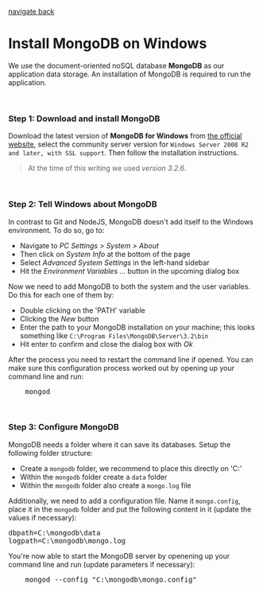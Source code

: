 [navigate back](./../SETUP.md)

# Install MongoDB on Windows

We use the document-oriented noSQL database **MongoDB** as our application data storage. An installation of MongoDB is required to run the application.

<br>

### Step 1: Download and install MongoDB

Download the latest version of **MongoDB for Windows** from [the official website](https://www.mongodb.com/download-center?jmp=nav#community), select the community server version for `Windows Server 2008 R2 and later, with SSL support`. Then follow the installation instructions.

> At the time of this writing we used *version 3.2.6*.

<br>

### Step 2: Tell Windows about MongoDB

In contrast to Git and NodeJS, MongoDB doesn't add itself to the Windows environment. To do so, go to:
- Navigate to *PC Settings > System > About*
- Then click on *System Info* at the bottom of the page
- Select *Advanced System Settings* in the left-hand sidebar
- Hit the *Environment Variables ...* button in the upcoming dialog box

Now we need to add MongoDB to both the system and the user variables. Do this for each one of them by:
- Double clicking on the 'PATH' variable
- Clicking the *New* button
- Enter the path to your MongoDB installation on your machine; this looks something like `C:\Program Files\MongoDB\Server\3.2\bin`
- Hit enter to confirm and close the dialog box with *Ok*

After the process you need to restart the command line if opened. You can make sure this configuration process worked out by opening up your command line and run:

<pre>
	mongod
</pre>

<br>

### Step 3: Configure MongoDB

MongoDB needs a folder where it can save its databases. Setup the following folder structure:
- Create a `mongodb` folder, we recommend to place this directly on 'C:\'
- Within the `mongodb` folder create a `data` folder
- Within the `mongodb` folder also create a `mongo.log` file

Additionally, we need to add a configuration file. Name it `mongo.config`, place it in the `mongodb` folder and put the following content in it (update the values if necessary):

<pre>
dbpath=C:\mongodb\data
logpath=C:\mongodb\mongo.log
</pre>

You're now able to start the MongoDB server by openening up your command line and run (update parameters if necessary):

<pre>
	mongod --config "C:\mongodb\mongo.config"
</pre>
